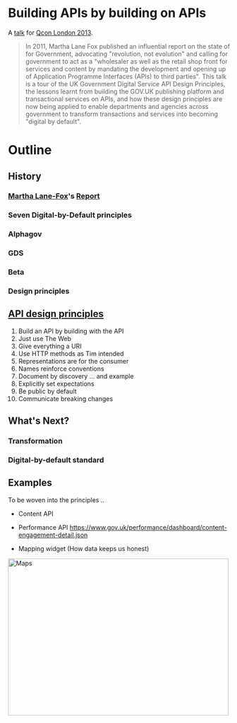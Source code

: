 # Building APIs by building on APIs

A [talk](http://qconlondon.com/london-2013/presentation/Building%20APIs%20by%20building%20on%20APIs) for [Qcon London 2013](http://qconlondon.com/london-2013).

> In 2011, Martha Lane Fox published an influential report on the state of for Government, advocating "revolution, not evolution" and calling for government to act as a "wholesaler as well as the retail shop front for services and content by mandating the development and opening up of Application Programme Interfaces (APls) to third parties". This talk is a tour of the UK Government Digital Service API Design Principles, the lessons learnt from building the GOV.UK publishing platform and transactional services on APIs, and how these design principles are now being applied to enable departments and agencies across government to transform transactions and services into becoming "digital by default".

# Outline
## History
### [Martha Lane-Fox](http://en.wikipedia.org/wiki/Martha_Lane_Fox)'s [Report](https://www.gov.uk/government/news/digital-by-default-proposed-for-government-services)
### Seven Digital-by-Default principles
### Alphagov
### GDS
### Beta
### Design principles

## [API design principles](http://alphagov.github.com/api-design-principles/)

1. Build an API by building with the API
2. Just use The Web
3. Give everything a URI
4. Use HTTP methods as Tim intended
5. Representations are for the consumer
6. Names reinforce conventions
7. Document by discovery … and example
8. Explicitly set expectations
9. Be public by default
10. Communicate breaking changes

## What's Next?
### Transformation
### Digital-by-default standard

## Examples

To be woven into the principles ..

* Content API

* Performance API
https://www.gov.uk/performance/dashboard/content-engagement-detail.json

* Mapping widget (How data keeps us honest)

<a href="http://www.flickr.com/photos/psd/8387482942/" title="Maps by psd, on Flickr"><img src="http://farm9.staticflickr.com/8351/8387482942_b5eec6345c.jpg" width="500" height="355" alt="Maps"></a>

